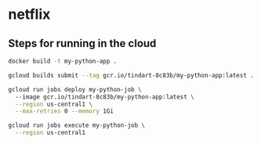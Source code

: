 # netflix

## Steps for running in the cloud

```sh
docker build -t my-python-app .
```

```sh
gcloud builds submit --tag gcr.io/tindart-8c83b/my-python-app:latest .
```

```sh
gcloud run jobs deploy my-python-job \ 
  --image gcr.io/tindart-8c83b/my-python-app:latest \
  --region us-central1 \
  --max-retries 0 --memory 1Gi
```

```sh
gcloud run jobs execute my-python-job \
  --region us-central1
```

